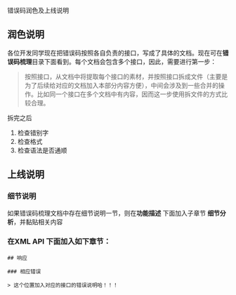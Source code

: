 错误码润色及上线说明

## 润色说明

各位开发同学现在把错误码按照各自负责的接口，写成了具体的文档。现在可在**错误码梳理**目录下面看到。每个文档会包含多个接口，因此，需要进行第一步：

> 按照接口，从文档中将提取每个接口的素材，并按照接口拆成文件（主要是为了后续给对应的文档加入本部分内容方便），中间会涉及到一些合并的操作。比如同一个接口在多个文档中有内容，因而这一步使用拆文件的方式比较合理。

拆完之后

1. 检查错别字
2. 检查格式
3. 检查语法是否通顺



## 上线说明

### 细节说明

如果错误码梳理文档中存在细节说明一节，则在**功能描述** 下面加入子章节 **细节分析**，并黏贴相关内容

### 在XML API 下面加入如下章节：

~~~
## 响应

### 相应错误

> 这个位置加入对应的接口的错误说明哈！！！



~~~